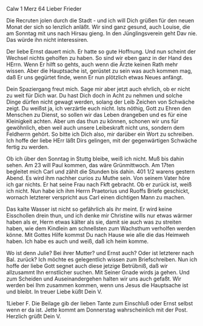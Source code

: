  Calw 1 Merz 64
Lieber Frieder

Die Recruten jolen durch die Stadt - und ich will Dich grüßen für den neuen Monat der sich so lenzlich anläßt. Wir sind ganz gesund, auch Louise, die am Sonntag mit uns nach Hirsau gieng. In den Jünglingsverein geht Dav nie. Das würde ihn nicht interessiren.

Der liebe Ernst dauert mich. Er hatte so gute Hoffnung. Und nun scheint der Wechsel nichts geholfen zu haben. So sind wir eben ganz in der Hand des HErrn. Wenn Er hilft so gehts, auch wenn die Ärzte keinen Rath mehr wissen. Aber die Hauptsache ist, gerüstet zu sein was auch kommen mag, daß Er uns gegürtet finde, wenn Er nun plötzlich etwas Neues anfängt.

Dein Spaziergang freut mich. Sage mir aber jetzt auch ehrlich, ob er nicht zu weit für Dich war. Du hast Dich doch in Acht zu nehmen und solche Dinge dürfen nicht gewagt werden, solang der Leib Zeichen von Schwäche zeigt. Du weißst ja, ich verzärtle euch nicht. Ists nöthig, Gott zu Ehren den Menschen zu Dienst, so sollen wir das Leben drangeben und es für eine Kleinigkeit achten. Aber um das thun zu können, schonen wir uns für gewöhnlich, eben weil auch unsere Leibeskraft nicht uns, sondern dem Feldherrn gehört. So bitte ich Dich also, mir darüber ein Wort zu schreiben. Ich hoffe der liebe HErr läßt Dirs gelingen, mit der gegenwärtigen Schwäche fertig zu werden.

Ob ich über den Sonntag in Stuttg bleibe, weiß ich nicht. Muß bis dahin sehen. Am 23 will Paul kommen, das wäre Grünmittwoch. Am 17ten begleitet mich Carl und zählt die Stunden bis dahin. 401 1/2 warens gestern Abend. Es wird ihm nachher curios zu Muthe sein. Von seinem Vater höre ich gar nichts. Er hat seine Frau nach Fkft gebracht. Ob er zurück ist, weiß ich nicht. Nun habe ich ihm Herrn Praetorius und Ruoffs Briefe geschickt, wornach letzterer verspricht aus Carl einen dichtigen Mann zu machen.

Das kalte Wasser ist nicht so gefährlich als ihr meint. Er wird keine Eisschollen drein thun, und ich denke mir Christine wills nur etwas wärmer haben als er, Herm etwas kälter als sie, damit sie auch was zu streiten haben, wie dem Kindlein am schnellsten zum Wachsthum verholfen werden könne. 
Mit Gottes Hilfe kommst Du nach Hause wie alle die das Heimweh haben. Ich habe es auch und weiß, daß ich heim komme.

Wo ist denn Julie? Bei ihrer Mutter? und Ernst auch? Oder ist letzterer nach Bal. zurück? Ich möchte es gelegentlich wissen zum Briefschreiben. Nun ich hoffe der liebe Gott segnet auch diese jetzige Betrübniß, daß wir allzusammt Ihn ernstlicher suchen. Mit Seiner Gnade wirds ja gehen. Und zum Scheiden und Auseinandergehen halten wir uns auch gefaßt. Wir werden bei Ihm zusammen kommen, wenn uns Jesus die Hauptsache ist und bleibt. In treuer Liebe küßt
 Dein V.



1Lieber F. Die Beilage gib der lieben Tante zum Einschluß oder Ernst selbst wenn er da ist. Jette kommt am Donnerstag wahrscheinlich mit der Post. 
 Herzlich grüßt Dein V.
